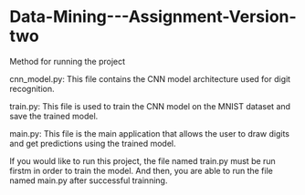 # Data-Mining---Assignment-Version-two

Method for running the project

cnn_model.py: This file contains the CNN model architecture used for digit recognition.

train.py: This file is used to train the CNN model on the MNIST dataset and save the trained model.

main.py: This file is the main application that allows the user to draw digits and get predictions using the trained model.

If you would like to run this project, the file named train.py must be run firstm in order to train the model. And then, you are able to run the file named main.py after successful trainning. 
